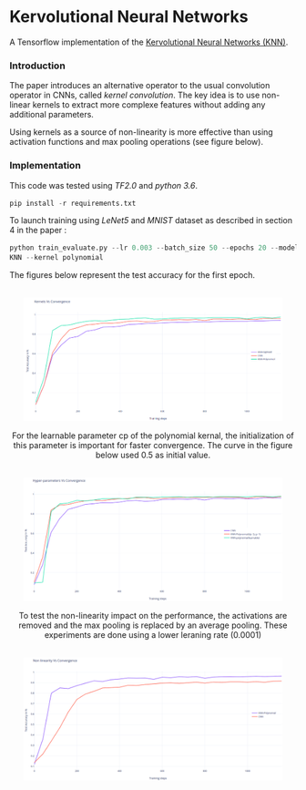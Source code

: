 # Kervolutional Neural Networks
A Tensorflow implementation of the [Kervolutional Neural Networks (KNN)](https://arxiv.org/pdf/1904.03955.pdf).

### Introduction

The paper introduces an alternative operator to the usual convolution operator in CNNs, called *kernel convolution*.
The key idea is to use non-linear kernels to extract more complexe features without adding any additional parameters.

Using kernels as a source of non-linearity is more effective than using activation functions and max pooling operations (see figure below).

### Implementation

This code was tested using *TF2.0* and *python 3.6*.

```python
pip install -r requirements.txt
```

To launch training using *LeNet5* and *MNIST* dataset as described in section 4 in the paper :
```python
python train_evaluate.py --lr 0.003 --batch_size 50 --epochs 20 --model_name
KNN --kernel polynomial
```

The figures below represent the test accuracy for the first epoch.  
<br />
<div align="center">
<img width="90%" src ="./images/KernelsVsConvergence.png" /> 
<br />

For the learnable parameter cp of the polynomial kernal, the initialization of this parameter is important for faster convergence. The curve in the figure below used 0.5 as initial value.

<br />
<div align="center">
<img width="90%" src ="./images/HyperparametersVsConvergence.png" />
<br />

To test the non-linearity impact on the performance, the activations are removed and the max pooling is replaced by an average pooling. These experiments are done using a lower leraning rate (0.0001)

<br />
<div align="center">
<img width="90%" src ="./images/NonlinearityVsConvergence.png" />
<br />

